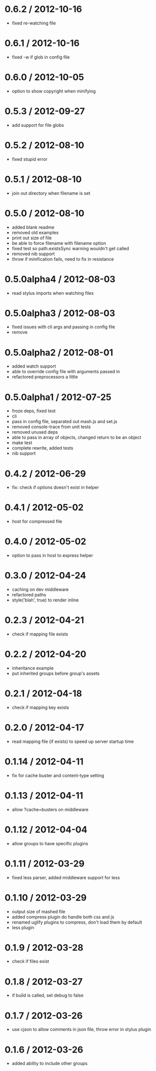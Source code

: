 
0.6.2 / 2012-10-16 
==================

  * fixed re-watching file

0.6.1 / 2012-10-16 
==================

  * fixed -w if glob in config file

0.6.0 / 2012-10-05 
==================

  * option to show copyright when minifying

0.5.3 / 2012-09-27 
==================

  * add support for file globs

0.5.2 / 2012-08-10 
==================

  * fixed stupid error

0.5.1 / 2012-08-10 
==================

  * join out directory when filename is set

0.5.0 / 2012-08-10 
==================

  * added blank readme
  * removed old examples
  * print out size of file
  * be able to force filename with filename option
  * fixed test so path.existsSync warning wouldn't get called
  * removed nib support
  * throw if minification fails, need to fix in resistance

0.5.0alpha4 / 2012-08-03 
==================

  * read stylus imports when watching files

0.5.0alpha3 / 2012-08-03 
==================

  * fixed issues with cli args and passing in config file
  * remove <feff>

0.5.0alpha2 / 2012-08-01 
==================

  * added watch support
  * able to override config file with arguments passed in
  * refactored preprocessors a little

0.5.0alpha1 / 2012-07-25 
==================

  * froze deps, fixed test
  * cli
  * pass in config file, separated out mash.js and set.js
  * removed console-trace from unit tests
  * removed unused deps
  * able to pass in array of objects, changed return to be an object
  * make test
  * complete rewrite, added tests
  * nib support

0.4.2 / 2012-06-29 
==================

  * fix: check if options doesn't exist in helper

0.4.1 / 2012-05-02 
==================

  * host for compressed file

0.4.0 / 2012-05-02 
==================

  * option to pass in host to express helper

0.3.0 / 2012-04-24 
==================

  * caching on dev middleware
  * refactored paths
  * style('blah', true) to render inline

0.2.3 / 2012-04-21 
==================

  * check if mapping file exists

0.2.2 / 2012-04-20 
==================

  * inheritance example
  * put inherited groups before group's assets

0.2.1 / 2012-04-18 
==================

  * check if mapping key exists

0.2.0 / 2012-04-17 
==================

  * read mapping file (if exists) to speed up server startup time

0.1.14 / 2012-04-11 
==================

  * fix for cache buster and content-type setting

0.1.13 / 2012-04-11 
==================

  * allow ?cache=busters on middleware

0.1.12 / 2012-04-04 
==================

  * allow groups to have specific plugins

0.1.11 / 2012-03-29 
==================

  * fixed less parser, added middleware support for less

0.1.10 / 2012-03-29 
==================

  * output size of mashed file
  * added compress plugin do handle both css and js
  * renamed uglify plugins to compress, don't load them by default
  * less plugin

0.1.9 / 2012-03-28
==================

  * check if files exist 

0.1.8 / 2012-03-27
==================

  * if build is called, set debug to false 

0.1.7 / 2012-03-26
==================

  * use cjson to allow comments in json file, throw error in stylus plugin 

0.1.6 / 2012-03-26
==================

  * added ability to include other groups 
